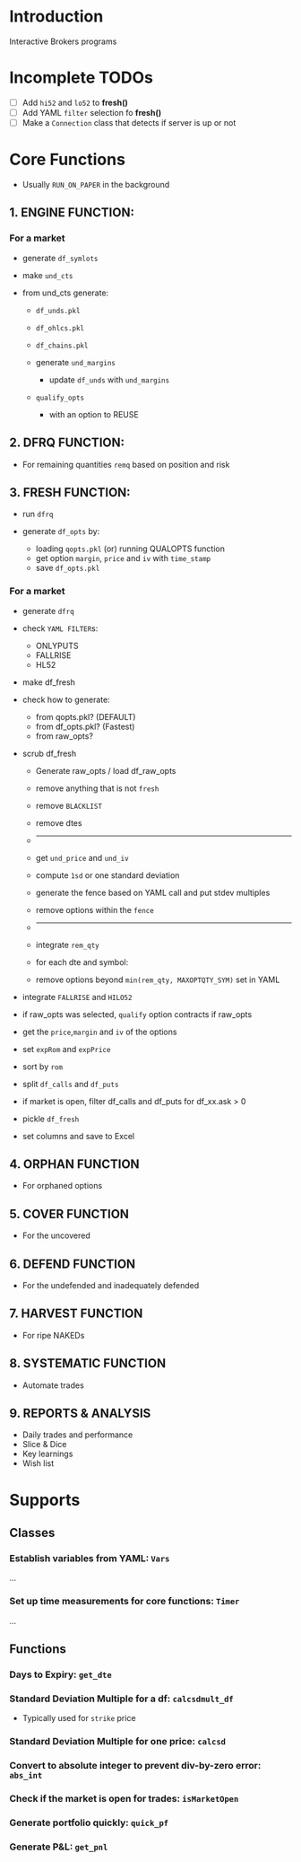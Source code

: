 # Introduction
Interactive Brokers programs

# Incomplete TODOs
* [ ] Add `hi52` and `lo52` to **fresh()**
* [ ] Add YAML `filter` selection fo **fresh()**
* [ ] Make a `Connection` class that detects if server is up or not 

# Core Functions
* Usually `RUN_ON_PAPER` in the background
## 1. ENGINE FUNCTION:

### For a market

* generate `df_symlots`

* make `und_cts`

* from und_cts generate:
	* `df_unds.pkl`
	* `df_ohlcs.pkl`
	* `df_chains.pkl`
	
	* generate `und_margins`
		* update `df_unds` with `und_margins`

	* `qualify_opts` 
    	* with an option to REUSE  

## 2. DFRQ FUNCTION:
* For remaining quantities `remq` based on position and risk

## 3. FRESH FUNCTION:

* run `dfrq`

* generate `df_opts` by:
	* loading `qopts.pkl` (or) running QUALOPTS function
	* get option `margin`, `price` and `iv` with `time_stamp`
	* save `df_opts.pkl`

### For a market

* generate `dfrq`

* check `YAML FILTER`s:
	* ONLYPUTS
	* FALLRISE
	* HL52

* make df_fresh

* check how to generate:
	* from qopts.pkl? (DEFAULT)
	* from df_opts.pkl? (Fastest)
	* from raw_opts?

* scrub df_fresh
  * Generate raw_opts / load df_raw_opts
  * remove anything that is not `fresh`
  * remove `BLACKLIST`
  * remove dtes
  * ---

  * get `und_price` and `und_iv`
  * compute `1sd` or one standard deviation
  * generate the fence based on YAML call and put stdev multiples
  * remove options within the `fence`
  * ---

  * integrate `rem_qty`
  * for each dte and symbol:
  * remove options beyond ``min(rem_qty, MAXOPTQTY_SYM)`` set in YAML

* integrate `FALLRISE` and `HILO52`

* if raw_opts was selected, `qualify` option contracts if raw_opts
* get the `price`,`margin` and `iv` of the options

* set `expRom` and `expPrice`
* sort by `rom`

* split `df_calls` and `df_puts`
* if market is open, filter df_calls and df_puts for df_xx.ask > 0

* pickle `df_fresh`
* set columns and save to Excel
	
## 4. ORPHAN FUNCTION
* For orphaned options
	
	
## 5. COVER FUNCTION
* For the uncovered	
	
	
	
## 6. DEFEND FUNCTION
* For the undefended and inadequately defended



## 7. HARVEST FUNCTION
* For ripe NAKEDs



## 8. SYSTEMATIC FUNCTION
* Automate trades

## 9. REPORTS & ANALYSIS
* Daily trades and performance
* Slice & Dice
* Key learnings
* Wish list

# Supports

## Classes
### Establish variables from YAML: `Vars` 
...
### Set up time measurements for core functions: `Timer`
...

## Functions
### Days to Expiry: `get_dte`
### Standard Deviation Multiple for a df: `calcsdmult_df`
- Typically used for `strike` price

### Standard Deviation Multiple for one price: `calcsd`

### Convert to absolute integer to prevent div-by-zero error: `abs_int`

### Check if the market is open for trades: `isMarketOpen`

### Generate portfolio quickly: `quick_pf`

### Generate P&L: `get_pnl`


